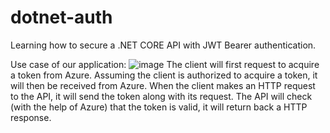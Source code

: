 # dotnet-auth
Learning how to secure a .NET CORE API with JWT Bearer authentication.

Use case of our application:
![image](https://user-images.githubusercontent.com/47930778/231011373-121c7398-8f5e-4d2f-ae50-859699e6c76d.png)
The client will first request to acquire a token from Azure. Assuming the client is authorized to acquire a token, it will then be received from Azure. When the client makes an HTTP request to the API, it will send the token along with its request. 
The API will check (with the help of Azure) that the token is valid, it will return back a HTTP response.
